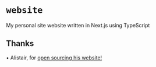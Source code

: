 # `website`

My personal site website written in Next.js using TypeScript

## Thanks

• Alistair, for [open sourcing his website!](https://github.com/alii/website)
